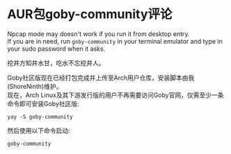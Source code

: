 # AUR包goby-community评论

Npcap mode may doesn't work if you run it from desktop entry.   
If you are in need, run `goby-community` in your terminal emulator and type in your sudo password when it asks.


挖井方知井水甘，吃水不忘挖井人。

Goby社区版现在已经打包完成并上传至Arch用户仓库，安装脚本由我(ShoreNinth)维护。  
现在，Arch Linux及其下游发行版的用户不再需要访问Goby官网，仅需至少一条命令即可安装Goby社区版:
```
yay -S goby-community
```
然后使用以下命令启动:
```
goby-community
```